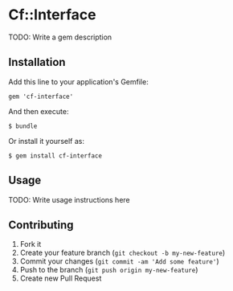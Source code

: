 # Cf::Interface

TODO: Write a gem description

## Installation

Add this line to your application's Gemfile:

    gem 'cf-interface'

And then execute:

    $ bundle

Or install it yourself as:

    $ gem install cf-interface

## Usage

TODO: Write usage instructions here

## Contributing

1. Fork it
2. Create your feature branch (`git checkout -b my-new-feature`)
3. Commit your changes (`git commit -am 'Add some feature'`)
4. Push to the branch (`git push origin my-new-feature`)
5. Create new Pull Request
